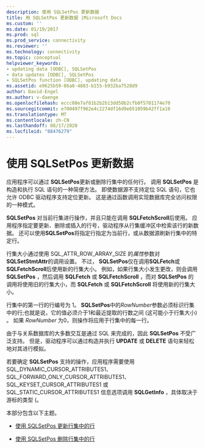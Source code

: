 ```yaml
---
description: 使用 SQLSetPos 更新数据
title: 用 SQLSetPos 更新数据 |Microsoft Docs
ms.custom: ''
ms.date: 01/19/2017
ms.prod: sql
ms.prod_service: connectivity
ms.reviewer: ''
ms.technology: connectivity
ms.topic: conceptual
helpviewer_keywords:
- updating data [ODBC], SQLSetPos
- data updates [ODBC], SQLSetPos
- SQLSetPos function [ODBC], updating data
ms.assetid: e9625b59-06a0-4883-b155-b932ba7528d9
author: David-Engel
ms.author: v-daenge
ms.openlocfilehash: eccc08e7af81b2b2b13dd50b2cfb0f5701174e70
ms.sourcegitcommit: e700497f962e4c2274df16d9e651059b42ff1a10
ms.translationtype: MT
ms.contentlocale: zh-CN
ms.lasthandoff: 08/17/2020
ms.locfileid: "88476279"
---
```

# <a name="updating-data-with-sqlsetpos"></a>使用 SQLSetPos 更新数据
应用程序可以通过 **SQLSetPos**更新或删除行集中的任何行。 调用 **SQLSetPos** 是构造和执行 SQL 语句的一种简便方法。 即使数据源不支持定位 SQL 语句，它也允许 ODBC 驱动程序支持定位更新。 这是通过函数调用实现数据库完全访问权限的一种模式。  
  
 **SQLSetPos** 对当前行集进行操作，并且只能在调用 **SQLFetchScroll**后使用。 应用程序指定要更新、删除或插入的行号，驱动程序从行集缓冲区中检索该行的新数据。 还可以使用**SQLSetPos**将指定行指定为当前行，或从数据源刷新行集中的特定行。  
  
 行集大小通过使用 SQL_ATTR_ROW_ARRAY_SIZE 的*属性*参数对**SQLSetStmtAttr**的调用设置。 不过， **SQLSetPos**仅在调用**SQLFetch**或**SQLFetchScroll**后使用新的行集大小。 例如，如果行集大小发生更改，则会调用 **SQLSetPos** ，然后调用 **SQLFetch** 或 **SQLFetchScroll** ，而对 **SQLSetPos** 的调用将使用旧的行集大小，而 **SQLFetch** 或 **SQLFetchScroll** 将使用新的行集大小。  
  
 行集中的第一行的行编号为 1。 **SQLSetPos**中的*RowNumber*参数必须标识行集中的行;也就是说，它的值必须介于1和最近提取的行数之间 (这可能小于行集大小) 。 如果 *RowNumber* 为0，则操作将应用于行集中的每一行。  
  
 由于与关系数据库的大多数交互是通过 SQL 来完成的，因此 **SQLSetPos** 不受广泛支持。 但是，驱动程序可以通过构造并执行 **UPDATE** 或 **DELETE** 语句来轻松地对其进行模拟。  
  
 若要确定 **SQLSetPos** 支持的操作，应用程序需要使用 SQL_DYNAMIC_CURSOR_ATTRIBUTES1、SQL_FORWARD_ONLY_CURSOR_ATTRIBUTES1、SQL_KEYSET_CURSOR_ATTRIBUTES1 或 SQL_STATIC_CURSOR_ATTRIBUTES1 信息选项调用 **SQLGetInfo** ，具体取决于游标的类型 (。  
  
 本部分包含以下主题。  
  
-   [使用 SQLSetPos 更新行集中的行](../../../odbc/reference/develop-app/updating-rows-in-the-rowset-with-sqlsetpos.md)  
  
-   [使用 SQLSetPos 删除行集中的行](../../../odbc/reference/develop-app/deleting-rows-in-the-rowset-with-sqlsetpos.md)
